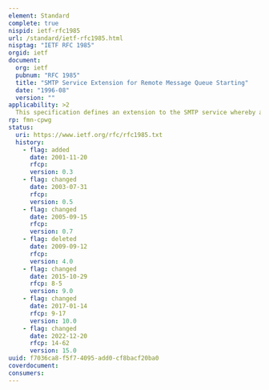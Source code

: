 ```yaml
---
element: Standard
complete: true
nispid: ietf-rfc1985
url: /standard/ietf-rfc1985.html
nisptag: "IETF RFC 1985"
orgid: ietf
document:
  org: ietf
  pubnum: "RFC 1985"
  title: "SMTP Service Extension for Remote Message Queue Starting"
  date: "1996-08"
  version: ""
applicability: >2
  This specification defines an extension to the SMTP service whereby an SMTP client and server may interact to give the server an opportunity to start the processing of its queues for messages to go to a given host. This extension is meant to be used in startup conditions as well as for mail nodes that have transient connections to their service providers.
rp: fmn-cpwg
status:
  uri: https://www.ietf.org/rfc/rfc1985.txt
  history: 
    - flag: added
      date: 2001-11-20
      rfcp: 
      version: 0.3
    - flag: changed
      date: 2003-07-31
      rfcp: 
      version: 0.5
    - flag: changed
      date: 2005-09-15
      rfcp: 
      version: 0.7
    - flag: deleted
      date: 2009-09-12
      rfcp: 
      version: 4.0
    - flag: changed
      date: 2015-10-29
      rfcp: 8-5
      version: 9.0
    - flag: changed
      date: 2017-01-14
      rfcp: 9-17
      version: 10.0
    - flag: changed
      date: 2022-12-20
      rfcp: 14-62
      version: 15.0
uuid: f7036ca8-f5f7-4095-add0-cf8bacf20ba0
coverdocument:
consumers:
---
```

